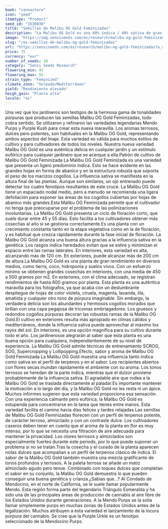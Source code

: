 ```yaml
---
book: "cannastore"
icon: "seed"
itemtype: "Product"
seed_id: "1530030"
title: "Semillas de Malibu OG Gold Feminizadas"
description: "La Malibu OG Gold es una 60% índica / 40% sativa de gran rendimiento, resultado de genéticas legendarias. Sus cogollos púrpuras florecen en 45-55 días."
image: "https://img.sensiseeds.com/es/research/malibu-og-gold-feminizadas-image.png"
slug: "/es-semillas-de-malibu-og-gold-feminizadas"
url: "https://sensiseeds.com/es/research/malibu-og-gold-feminizadas?a_aid=cannastore"
price: 75
currency: "eur"
number_of_seeds: 10
category: "Sensi Seeds Research"
flowering_min: 45
flowering_max: 55
strain_type: "Feminized"
climate_zone: "Soleado/Mediterráneo"
yield: "Rendimiento elevado"
heigh_gain: "Planta alta"
locale: "es"
---
```

Una vez que los jardineros son testigos de la hermosa gama de tonalidades púrpuras que producen las semillas Malibu OG Gold Feminizadas, todo cobra sentido. Se utilizaron y refinaron las variedades legendarias Mendo Purps y Purple Kush para crear esta nueva maravilla. Los aromas terrosos, dulces pero potentes, son habituales en la Malibu OG Gold, representando ambos aspectos del linaje. Esta variedad es válida para muchos estilos de cultivo y para cultivadores de todos los niveles. Nuestra nueva variedad Malibu OG Gold es una auténtica delicia en cualquier jardín y un estímulo eufórico para cualquier jardinero que se acerque a ella.Patrón de cultivo de Malibu OG Gold Feminizada La Malibu OG Gold Feminizada es una variedad que presenta un ligero predominio índica. Esto se hace evidente en las grandes hojas en forma de abanico y en la estructura robusta que soporta el peso de los macizos cogollos. La influencia sativa se manifiesta en la altura final de las plantas. Aunque son similares, un ojo entrenado puede detectar los cuatro fenotipos resultantes de este cruce. La Malibu OG Gold tiene un espaciado nodal medio, pero a menudo se recomienda una ligera defoliación para exponer las áreas de los cogollos cubiertas por hojas de abanico más grandes.Esta Malibu OG Feminizada permite que el cultivador no tenga que preocuparse por el problema de las polinizaciones involuntarias. La Malibu OG Gold presenta un ciclo de floración corto, que suele durar entre 45 y 55 días. Esto facilita a los cultivadores obtener más cosechas al año si se gestiona correctamente.Es una planta con un crecimiento constante tanto en la etapa vegetativa como en la de floración, y es habitual que crezca rápidamente durante la fase inicial de floración. La Malibu OG Gold alcanza una buena altura gracias a la influencia sativa en la genética. Los rasgos índica heredados evitan que se estire y minimizan el espacio entre las ramas laterales. En interiores, esta variedad es alta, alcanzando más de 120 cm. En exteriores, puede alcanzar más de 200 cm de altura.La Malibu OG Gold es una planta de gran rendimiento en diversos medios, como tierra, coco, hidroponía y suelos vivos. Con un esfuerzo mínimo se obtienen grandes cosechas en interiores, con una media de 450 a 500 gramos por m2. En exteriores, con el clima adecuado, se registran rendimientos de hasta 600 gramos por planta. Esta planta es una auténtica maravilla para los fotógrafos, ya que acaba con un deslumbrante despliegue de hojas de color violeta, ciruela, magenta, lavanda, lila, amatista y cualquier otro tono de púrpura imaginable. Sin embargo, la verdadera delicia son los abundantes y hermosos cogollos morados que brillan con una capa pegajosa de tricomas embriagadores. Los gruesos y redondos cogollos púrpuras decoran las robustas ramas de la Malibu OG Gold.El cultivo en exteriores resulta más apropiado en climas cálidos y mediterráneos, donde la influencia sativa puede aprovechar al máximo los rayos del sol. En interiores, es una opción magnífica para su cultivo durante todo el año. Los jardinerosse alegrarán al saber que esta planta es una buena opción para cualquiera, independientemente de su nivel de experiencia. La Malibu OG Gold admite técnicas de entrenamiento SCROG, SOG, Supercropping y Lollipopping.Efecto, sabor y aroma de Malibu OG Gold Feminizada La Malibu OG Gold muestra una influencia tanto índica como sativa en el perfil de terpenos y en el sabor. Los recipientes abiertos con flores secas inundan rápidamente el ambiente con su aroma. Los tonos terrosos se heredan de la parte índica, mientras que el dulzor proviene probablemente de la influencia sativa. El agradable aire que rodea a la Malibu OG Gold se traslada directamente al paladar.Es importante mantener la motivación a lo largo del día, y la Malibu OG Gold no les resta ni un ápice. Muchos informes sugieren que esta variedad proporciona esa sensación. Con una experiencia calmante pero eufórica, la Malibu OG Gold es estupenda para concentrarse en la tarea que tienes entre manos. Esta variedad facilita el camino hacia días felices y tardes relajadas.Las semillas de Malibu OG Gold Feminizadas florecen con un perfil de terpenos potente, de carácter terroso, almizclado y con un contraste dulce. Los cultivadores caseros deben tener en cuenta que el aroma de la planta en flor es muy intenso, por lo que se necesita una filtración de aire adecuada para mantener la privacidad. Los olores terrosos y almizclados son especialmente fuertes durante este periodo, por lo que puede suponer un problema si no se tratan.Tras la cosecha y el curado de la planta aparecen notas dulces que acompañan a un perfil de terpenos clásico de índica. El sabor de la Malibu OG Gold también muestra una mezcla gratificante de tonos profundos y terrosos. A la paleta terrosa se añade un matiz almizclado agudo pero tenue. Combinado con toques dulces que completan el sabor en su conjunto, la Malibu OG Gold demuestra lo que pueden conseguir una buena genética y crianza.¿Sabías que…? Al Condado de Mendocino, en el norte de California, se le suele llamar popularmente Mendo. Esta región forma parte del legendario Triángulo Esmeralda y ha sido una de las principales áreas de producción de cannabis al aire libre de los Estados Unidos durante generaciones. A la Mendo Purps se la solía llamar simplemente purps en muchas zonas de Estados Unidos antes de la legalización. Muchos atribuyen a esta variedad el lanzamiento de la locura púrpura del cannabis. Se cree que la Purple Urkle es un fenotipo seleccionado de la Mendocino Purps.
